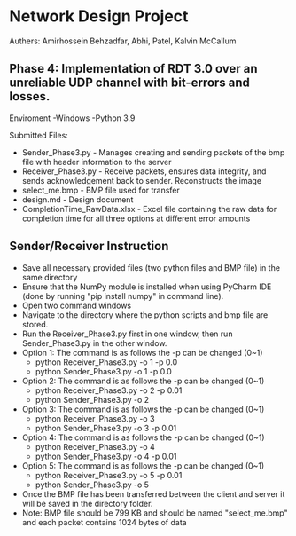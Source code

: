 # Network Design Project

Authers: Amirhossein Behzadfar, Abhi, Patel, Kalvin McCallum


Phase 4:
Implementation of RDT 3.0 over an unreliable UDP channel with bit-errors and losses. 
---------------------------------------------------------------------
Enviroment 
  -Windows
  -Python 3.9


Submitted Files:
- Sender_Phase3.py - Manages creating and sending packets of the bmp file with header information to the server
- Receiver_Phase3.py - Receive packets, ensures data integrity, and sends acknowledgement back to sender. Reconstructs the image
- select_me.bmp - BMP file used for transfer
- design.md - Design document
- CompletionTime_RawData.xlsx - Excel file containing the raw data for completion time for all three options at different error amounts

Sender/Receiver Instruction
----------------------------------------------------------------------
  * Save all necessary provided files (two python files and BMP file) in the same directory
  * Ensure that the NumPy module is installed when using PyCharm IDE (done by running "pip install numpy" in command line).
  * Open two command windows
  * Navigate to the directory where the python scripts and bmp file are stored.
  * Run the Receiver_Phase3.py first in one window, then run Sender_Phase3.py in the other window.
  * Option 1: The command is as follows the -p can be changed (0~1)
    * python Receiver_Phase3.py -o 1 -p 0.0
    * python Sender_Phase3.py -o 1 -p 0.0
  * Option 2: The command is as follows the -p can be changed (0~1)
    * python Receiver_Phase3.py -o 2 -p 0.01
    * python Sender_Phase3.py -o 2 
  * Option 3: The command is as follows the -p can be changed (0~1)
    * python Receiver_Phase3.py -o 3
    * python Sender_Phase3.py -o 3 -p 0.01
  * Option 4: The command is as follows the -p can be changed (0~1)
    * python Receiver_Phase3.py -o 4
    * python Sender_Phase3.py -o 4 -p 0.01
  * Option 5: The command is as follows the -p can be changed (0~1)
    * python Receiver_Phase3.py -o 5 -p 0.01
    * python Sender_Phase3.py -o 5
  * Once the BMP file has been transferred between the client and server it will be saved in the directory folder.
  * Note: BMP file should be 799 KB and should be named "select_me.bmp" and each packet contains 1024 bytes of data
